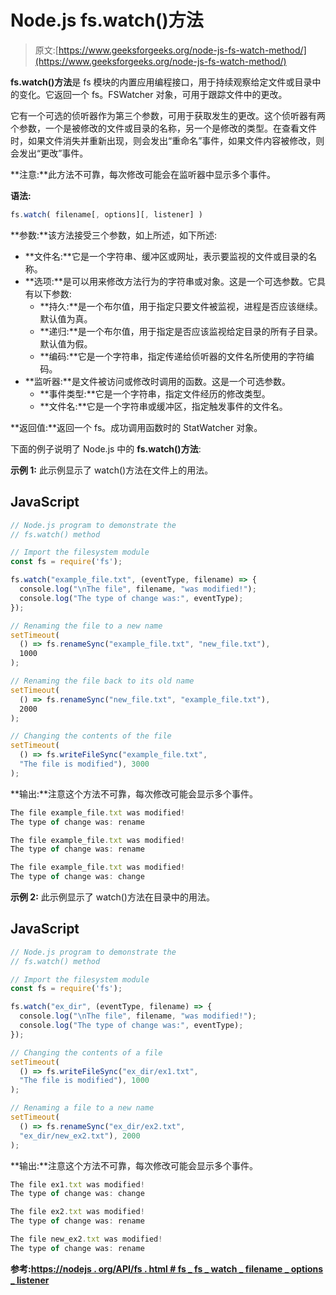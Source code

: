 # Node.js fs.watch()方法

> 原文:[https://www.geeksforgeeks.org/node-js-fs-watch-method/](https://www.geeksforgeeks.org/node-js-fs-watch-method/)

**fs.watch()方法**是 fs 模块的内置应用编程接口，用于持续观察给定文件或目录中的变化。它返回一个 fs。FSWatcher 对象，可用于跟踪文件中的更改。

它有一个可选的侦听器作为第三个参数，可用于获取发生的更改。这个侦听器有两个参数，一个是被修改的文件或目录的名称，另一个是修改的类型。在查看文件时，如果文件消失并重新出现，则会发出“重命名”事件，如果文件内容被修改，则会发出“更改”事件。

**注意:**此方法不可靠，每次修改可能会在监听器中显示多个事件。

**语法:**

```js
fs.watch( filename[, options][, listener] )
```

**参数:**该方法接受三个参数，如上所述，如下所述:

*   **文件名:**它是一个字符串、缓冲区或网址，表示要监视的文件或目录的名称。
*   **选项:**是可以用来修改方法行为的字符串或对象。这是一个可选参数。它具有以下参数:
    *   **持久:**是一个布尔值，用于指定只要文件被监视，进程是否应该继续。默认值为真。
    *   **递归:**是一个布尔值，用于指定是否应该监视给定目录的所有子目录。默认值为假。
    *   **编码:**它是一个字符串，指定传递给侦听器的文件名所使用的字符编码。
*   **监听器:**是文件被访问或修改时调用的函数。这是一个可选参数。
    *   **事件类型:**它是一个字符串，指定文件经历的修改类型。
    *   **文件名:**它是一个字符串或缓冲区，指定触发事件的文件名。

**返回值:**返回一个 fs。成功调用函数时的 StatWatcher 对象。

下面的例子说明了 Node.js 中的 **fs.watch()方法**:

**示例 1:** 此示例显示了 watch()方法在文件上的用法。

## JavaScript

```js
// Node.js program to demonstrate the
// fs.watch() method

// Import the filesystem module
const fs = require('fs');

fs.watch("example_file.txt", (eventType, filename) => {
  console.log("\nThe file", filename, "was modified!");
  console.log("The type of change was:", eventType);
});

// Renaming the file to a new name
setTimeout(
  () => fs.renameSync("example_file.txt", "new_file.txt"),
  1000
);

// Renaming the file back to its old name
setTimeout(
  () => fs.renameSync("new_file.txt", "example_file.txt"),
  2000
);

// Changing the contents of the file 
setTimeout(
  () => fs.writeFileSync("example_file.txt", 
  "The file is modified"), 3000
);
```

**输出:**注意这个方法不可靠，每次修改可能会显示多个事件。

```js
The file example_file.txt was modified!
The type of change was: rename

The file example_file.txt was modified!
The type of change was: rename

The file example_file.txt was modified!
The type of change was: change

```

**示例 2:** 此示例显示了 watch()方法在目录中的用法。

## JavaScript

```js
// Node.js program to demonstrate the
// fs.watch() method

// Import the filesystem module
const fs = require('fs');

fs.watch("ex_dir", (eventType, filename) => {
  console.log("\nThe file", filename, "was modified!");
  console.log("The type of change was:", eventType);
});

// Changing the contents of a file 
setTimeout(
  () => fs.writeFileSync("ex_dir/ex1.txt", 
  "The file is modified"), 1000
);

// Renaming a file to a new name
setTimeout(
  () => fs.renameSync("ex_dir/ex2.txt", 
  "ex_dir/new_ex2.txt"), 2000
);
```

**输出:**注意这个方法不可靠，每次修改可能会显示多个事件。

```js
The file ex1.txt was modified!
The type of change was: change

The file ex2.txt was modified!
The type of change was: rename

The file new_ex2.txt was modified!
The type of change was: rename

```

**参考:**[**https://nodejs . org/API/fs . html # fs _ fs _ watch _ filename _ options _ listener**](https://nodejs.org/api/fs.html#fs_fs_watch_filename_options_listener)